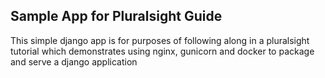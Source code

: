## Sample App for Pluralsight Guide
This simple django app is for purposes of following along
in a pluralsight tutorial which demonstrates using nginx, gunicorn
and docker to package and serve a django application